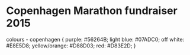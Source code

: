 Copenhagen Marathon fundraiser 2015
===================================

colours - copenhagen {
	purple: 				#56264B;
	light blue: 		#07ADC0;
	off white: 			#E8E5D8;
	yellow/orange: 	#D88D03;
	red: 						#D83E2D;
}
